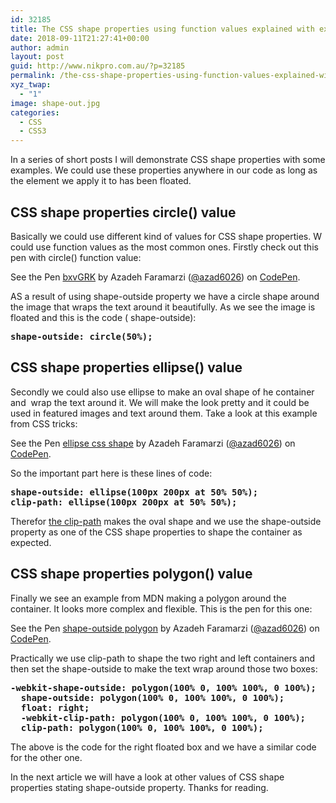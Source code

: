 ```yaml
---
id: 32185
title: The CSS shape properties using function values explained with examples part 1
date: 2018-09-11T21:27:41+00:00
author: admin
layout: post
guid: http://www.nikpro.com.au/?p=32185
permalink: /the-css-shape-properties-using-function-values-explained-with-examples-part-1/
xyz_twap:
  - "1"
image: shape-out.jpg
categories:
  - CSS
  - CSS3
---
```

In a series of short posts I will demonstrate CSS shape properties with some examples. We could use these properties anywhere in our code as long as the element we apply it to has been floated.

## CSS shape properties circle() value

Basically we could use different kind of values for CSS shape properties. W could use function values as the most common ones. Firstly check out this pen with circle() function value:

<p data-height="265" data-theme-id="0" data-slug-hash="bxvGRK" data-default-tab="html,result" data-user="azad6026" data-pen-title="bxvGRK" class="codepen">
  See the Pen <a href="https://codepen.io/azad6026/pen/bxvGRK/">bxvGRK</a> by Azadeh Faramarzi (<a href="https://codepen.io/azad6026">@azad6026</a>) on <a href="https://codepen.io">CodePen</a>.
</p>

AS a result of using shape-outside property we have a circle shape around the image that wraps the text around it beautifully. As we see the image is floated and this is the code ( shape-outside):

<pre class="wp-block-preformatted"><strong>shape-outside: circle(50%);</strong></pre>

## CSS shape properties ellipse() value

Secondly we could also use ellipse to make an oval shape of he container and  wrap the text around it. We will make the look pretty and it could be used in featured images and text around them. Take a look at this example from CSS tricks:

<p data-height="400" data-theme-id="0" data-slug-hash="aaYzNJ" data-default-tab="html,result" data-user="azad6026" data-pen-title="ellipse css shape" class="codepen">
  See the Pen <a href="https://codepen.io/azad6026/pen/aaYzNJ/">ellipse css shape</a> by Azadeh Faramarzi (<a href="https://codepen.io/azad6026">@azad6026</a>) on <a href="https://codepen.io">CodePen</a>.
</p>

So the important part here is these lines of code:

<pre class="wp-block-preformatted"><strong>shape-outside: ellipse(100px 200px at 50% 50%);</strong><br /><strong>clip-path: ellipse(100px 200px at 50% 50%);</strong></pre>

Therefor [the clip-path](http://www.nikpro.com.au/css-clip-path-property-basic-concept-explained-with-examples/) makes the oval shape and we use the shape-outside property as one of the CSS shape properties to shape the container as expected.

## CSS shape properties polygon() value

Finally we see an example from MDN making a polygon around the container. It looks more complex and flexible. This is the pen for this one:

<p data-height="265" data-theme-id="0" data-slug-hash="ZMxYJp" data-default-tab="css,result" data-user="azad6026" data-pen-title="shape-outside polygon" class="codepen">
  See the Pen <a href="https://codepen.io/azad6026/pen/ZMxYJp/">shape-outside polygon</a> by Azadeh Faramarzi (<a href="https://codepen.io/azad6026">@azad6026</a>) on <a href="https://codepen.io">CodePen</a>.
</p>

Practically we use clip-path to shape the two right and left containers and then set the shape-outside to make the text wrap around those two boxes:

<pre class="wp-block-preformatted"><strong>-webkit-shape-outside: polygon(100% 0, 100% 100%, 0 100%);
  shape-outside: polygon(100% 0, 100% 100%, 0 100%);
  float: right;
  -webkit-clip-path: polygon(100% 0, 100% 100%, 0 100%);
  clip-path: polygon(100% 0, 100% 100%, 0 100%);</strong><br /></pre>

The above is the code for the right floated box and we have a similar code for the other one.

In the next article we will have a look at other values of CSS shape properties stating shape-outside property. Thanks for reading.